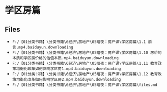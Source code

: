 # 学区房篇

## Files

- `F:/【01分类书籍】\分类书籍\6经济\房地产\05暗夜：房产课\学区房篇\1.1 前言.mp4.baiduyun.downloading`
- `F:/【01分类书籍】\分类书籍\6经济\房地产\05暗夜：房产课\学区房篇\1.10 房价的本质和学区房价格的估值本质.mp4.baiduyun.downloading`
- `F:/【01分类书籍】\分类书籍\6经济\房地产\05暗夜：房产课\学区房篇\1.11 教育政策均衡化改革如何影响学区房1.mp4.baiduyun.downloading`
- `F:/【01分类书籍】\分类书籍\6经济\房地产\05暗夜：房产课\学区房篇\1.12 教育政策均衡化改革如何影响学区房2.mp4.baiduyun.downloading`
- `F:/【01分类书籍】\分类书籍\6经济\房地产\05暗夜：房产课\学区房篇\files.md`
